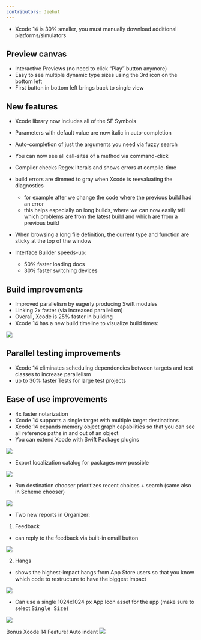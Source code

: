 ```yaml
---
contributors: Jeehut
---
```


- Xcode 14 is 30% smaller, you must manually download additional platforms/simulators

## Preview canvas

- Interactive Previews (no need to click “Play” button anymore)
- Easy to see multiple dynamic type sizes using the 3rd icon on the bottom left
- First button in bottom left brings back to single view

## New features

- Xcode library now includes all of the SF Symbols
- Parameters with default value are now italic in auto-completion
- Auto-completion of just the arguments you need via fuzzy search
- You can now see all call-sites of a method via command-click
- Compiler checks Regex literals and shows errors at compile-time
- build errors are dimmed to gray when Xcode is reevaluating the diagnostics
  - for example after we change the code where the previous build had an error
  - this helps especially on long builds, where we can now easily tell which problems are from the latest build and which are from a previous build

- When browsing a long file definition, the current type and function are sticky at the top of the window
- Interface Builder speeds-up:
  - 50% faster loading docs
  - 30% faster switching devices

## Build improvements

- Improved parallelism by eagerly producing Swift modules
- Linking 2x faster (via increased parallelism)
- Overall, Xcode is 25% faster in building
- Xcode 14 has a new build timeline to visualize build times:

![](https://user-images.githubusercontent.com/6942160/172454750-1f418a2f-a443-41b2-b966-b1c177e59d6e.png)

## Parallel testing improvements

- Xcode 14 eliminates scheduling dependencies between targets and test classes to increase parallelism
- up to 30% faster Tests for large test projects

## Ease of use improvements

- 4x faster notarization
- Xcode 14 supports a single target with multiple target destinations
- Xcode 14 expands memory object graph capabilities so that you can see all reference paths in and out of an object
- You can extend Xcode with Swift Package plugins

![](https://user-images.githubusercontent.com/6942160/172454812-c713a03f-ab3e-4c12-a48a-bd372e0f2bf7.png)

- Export localization catalog for packages now possible

![](https://user-images.githubusercontent.com/6942160/172454833-b6a9901c-d059-4f48-9d5f-bec62aa1998b.png)

- Run destination chooser prioritizes recent choices + search (same also in Scheme chooser)

![](https://user-images.githubusercontent.com/6942160/172454847-edd21fe9-75d7-497f-9b56-7f07d3fbe753.png)

- Two new reports in Organizer:

1. Feedback
  - can reply to the feedback via built-in email button 

![](https://user-images.githubusercontent.com/6942160/172454864-3de3c1ba-6448-445a-a71e-0a71b234accf.png)

2. Hangs
  - shows the highest-impact hangs from App Store users so that you know which code to restructure to have the biggest impact

![](https://user-images.githubusercontent.com/6942160/172454886-eb6fd007-beda-48b6-94cd-9bfe4b20128e.png)

- Can use a single 1024x1024 px App Icon asset for the app (make sure to select <kbd>Single Size</kbd>)

![](https://user-images.githubusercontent.com/6942160/172454948-15c42ff8-5201-4f61-9285-2f5d7d0c644a.png)

Bonus Xcode 14 Feature! Auto indent 
![](https://user-images.githubusercontent.com/74823287/194443167-e2682e61-071a-42c4-8ac0-5c6c407cd12c.gif)


